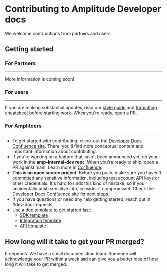 <!-- markdownlint-disable-file -->

# Contributing to Amplitude Developer docs

We welcome contributions from partners and users.

## Getting started

### For Partners
----

More information is coming soon!

### For users
--------

If you are making substantial updates, read our [style guide](/style-guide.md) and [formatting cheatsheet](formatting-cheatsheet.md) before starting work. When you're ready, open a PR.

### For Ampliteers
-----

- To get started with contributing, check out the [Developer Docs Confluence site](https://amplitude.atlassian.net/wiki/spaces/PT/pages/1751449830/Developer+Docs). There, you'll find more conceptual content and important information about contributing. 
- If you're working on a feature that hasn't been announced yet, do your work in the **amp-internal-dev repo**. When you're ready to ship, open a PR against main. Learn more in [Confluence](https://amplitude.atlassian.net/wiki/spaces/PT/pages/1778384912/Working+on+Docs+Secretly).
- **This is an open source project**! Before you push, make sure you haven't committed any sensitive information, including test account API keys or other credentials. It's hard to undo this kind of mistake, so if you accidentally push sensitive info, consider it compromised. Check the Developer Docs Confluence site for next steps.
- If you have questions or need any help getting started, reach out in #dev-doc-requests.
- Use a doc template to get started fast: 
  - [SDK template](doc-templates/sdk-template.md)
  - [Integration template](doc-templates/integration-template.md)
  - [API template](doc-templates/api-template.md)

## How long will it take to get your PR merged?

It depends. We have a small documentation team. Someone will acknowledge your PR within a week and can give you a better idea of how long it will take to get merged.

